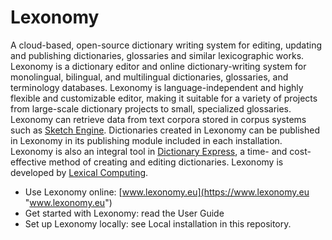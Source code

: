 # Lexonomy
A cloud-based, open-source dictionary writing system for editing, updating and publishing dictionaries, glossaries and similar lexicographic works.
Lexonomy is a dictionary editor and online dictionary-writing system for monolingual, bilingual, and multilingual dictionaries, glossaries, and terminology databases. Lexonomy is language-independent and highly flexible and customizable editor, making it suitable for a variety of projects from large-scale dictionary projects to small, specialized glossaries. Lexonomy can retrieve data from text corpora stored in corpus systems such as [Sketch Engine](https://www.sketchengine.eu/ "Sketch Engine"). Dictionaries created in Lexonomy can be published in Lexonomy in its publishing module included in each installation. Lexonomy is also an integral tool in [Dictionary Express](https://dictionary.express/ "Dictionary Express"), a time- and cost-effective method of creating and editing dictionaries. Lexonomy is developed by [Lexical Computing](https://www.lexicalcomputing.com/ "Lexical Computing").

- Use Lexonomy online: [www.lexonomy.eu](https://www.lexonomy.eu "www.lexonomy.eu")
- Get started with Lexonomy: read the User Guide
- Set up Lexonomy locally: see Local installation in this repository.
